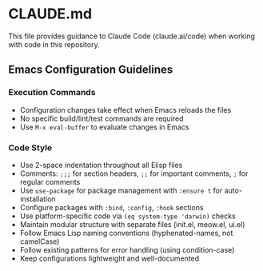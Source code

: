 # CLAUDE.md

This file provides guidance to Claude Code (claude.ai/code) when working with code in this repository.

## Emacs Configuration Guidelines

### Execution Commands
- Configuration changes take effect when Emacs reloads the files
- No specific build/lint/test commands are required
- Use `M-x eval-buffer` to evaluate changes in Emacs

### Code Style
- Use 2-space indentation throughout all Elisp files
- Comments: `;;;` for section headers, `;;` for important comments, `;` for regular comments
- Use `use-package` for package management with `:ensure t` for auto-installation
- Configure packages with `:bind`, `:config`, `:hook` sections
- Use platform-specific code via `(eq system-type 'darwin)` checks
- Maintain modular structure with separate files (init.el, meow.el, ui.el)
- Follow Emacs Lisp naming conventions (hyphenated-names, not camelCase)
- Follow existing patterns for error handling (using condition-case)
- Keep configurations lightweight and well-documented